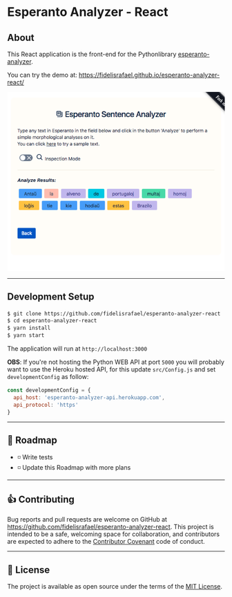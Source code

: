 # Esperanto Analyzer - React

## About

This React application is the front-end for the Pythonlibrary [esperanto-analyzer](https://github.com/fidelisrafael/esperanto-analyzer).

You can try the demo at: https://fidelisrafael.github.io/esperanto-analyzer-react/

![Frontend application](./public/esperanto_analyzer_screenshot.png)

---

## Development Setup

```bash
$ git clone https://github.com/fidelisrafael/esperanto-analyzer-react
$ cd esperanto-analyzer-react
$ yarn install
$ yarn start
``` 

The application will run at `http://localhost:3000`

**OBS**: If you're not hosting the Python WEB API at port `5000` you will probably want to use the
Heroku hosted API, for this update `src/Config.js` and set `developmentConfig` as follow:

```js
const developmentConfig = {
  api_host: 'esperanto-analyzer-api.herokuapp.com',
  api_protocol: 'https'
}
```

---

## :calendar: Roadmap <a name="roadmap"></a>

- :white_medium_small_square: Write tests
- :white_medium_small_square: Update this Roadmap with more plans


---

## :thumbsup: Contributing

Bug reports and pull requests are welcome on GitHub at https://github.com/fidelisrafael/esperanto-analyzer-react. This project is intended to be a safe, welcoming space for collaboration, and contributors are expected to adhere to the [Contributor Covenant](contributor-covenant.org) code of conduct.

---

## :memo: License

The project is available as open source under the terms of the [MIT License](http://opensource.org/licenses/MIT).

